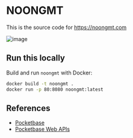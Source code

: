 # NOONGMT

This is the source code for https://noongmt.com

![image](https://github.com/richardtatum/noongmt/assets/46816684/d928f59e-b167-4436-83f6-0a4ba9c91af1)


## Run this locally

Build and run `noongmt` with Docker:
```sh
docker build -t noongmt .
docker run -p 80:8080 noongmt:latest
```

## References

- [Pocketbase](https://pocketbase.io/)
- [Pocketbase Web APIs](https://pocketbase.io/docs/api-records/)

